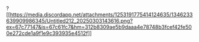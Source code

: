 ?[[https://media.discordapp.net/attachments/1253191775414124635/1346233639909986345/Untitled212_20250303143616.png?ex=67c77147&is=67c61fc7&hm=312b8309ae5b9daaa4e78748b3fcef42fe500e272cde1a9f1e9c393935e4512f]]
<!---
lawyeerr/lawyeerr is a ✨ special ✨ repository because its `README.md` (this file) appears on your GitHub profile.
You can click the Preview link to take a look at your changes.
--->
